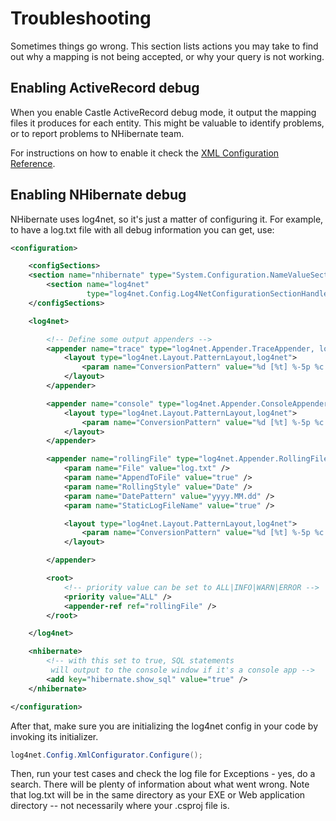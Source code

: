 # Troubleshooting

Sometimes things go wrong. This section lists actions you may take to find out why a mapping is not being accepted, or why your query is not working.

## Enabling ActiveRecord debug

When you enable Castle ActiveRecord debug mode, it output the mapping files it produces for each entity. This might be valuable to identify problems, or to report problems to NHibernate team.

For instructions on how to enable it check the [XML Configuration Reference](xml-configuration-reference.md).

## Enabling NHibernate debug

NHibernate uses log4net, so it's just a matter of configuring it. For example, to have a log.txt file with all debug information you can get, use:

```xml
<configuration>

    <configSections>
    <section name="nhibernate" type="System.Configuration.NameValueSectionHandler, System, Version=1.0.5000.0,Culture=neutral, PublicKeyToken=b77a5c561934e089" />
        <section name="log4net"
                 type="log4net.Config.Log4NetConfigurationSectionHandler, log4net" />
    </configSections>

    <log4net>

        <!-- Define some output appenders -->
        <appender name="trace" type="log4net.Appender.TraceAppender, log4net">
            <layout type="log4net.Layout.PatternLayout,log4net">
                <param name="ConversionPattern" value="%d [%t] %-5p %c [%x] &amp;lt;%P{user}&amp;gt; - %m%n" />
            </layout>
        </appender>

        <appender name="console" type="log4net.Appender.ConsoleAppender, log4net">
            <layout type="log4net.Layout.PatternLayout,log4net">
                <param name="ConversionPattern" value="%d [%t] %-5p %c [%x] &amp;lt;%P{user}&amp;gt; - %m%n" />
            </layout>
        </appender>

        <appender name="rollingFile" type="log4net.Appender.RollingFileAppender,log4net" >
            <param name="File" value="log.txt" />
            <param name="AppendToFile" value="true" />
            <param name="RollingStyle" value="Date" />
            <param name="DatePattern" value="yyyy.MM.dd" />
            <param name="StaticLogFileName" value="true" />

            <layout type="log4net.Layout.PatternLayout,log4net">
                <param name="ConversionPattern" value="%d [%t] %-5p %c [%x] &amp;lt;%X{auth}&amp;gt; - %m%n" />
            </layout>

        </appender>

        <root>
            <!-- priority value can be set to ALL|INFO|WARN|ERROR -->
            <priority value="ALL" />
            <appender-ref ref="rollingFile" />
        </root>

    </log4net>

    <nhibernate>
        <!-- with this set to true, SQL statements
         will output to the console window if it's a console app -->
        <add key="hibernate.show_sql" value="true" />
    </nhibernate>

</configuration>
```

After that, make sure you are initializing the log4net config in your code by invoking its initializer.

```csharp
log4net.Config.XmlConfigurator.Configure();
```

Then, run your test cases and check the log file for Exceptions - yes, do a search. There will be plenty of information about what went wrong. Note that log.txt will be in the same directory as your EXE or Web application directory -- not necessarily where your .csproj file is.
